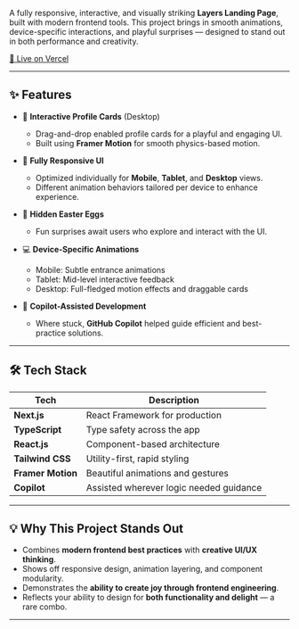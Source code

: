 A fully responsive, interactive, and visually striking **Layers Landing Page**, built with modern frontend tools. This project brings in smooth animations, device-specific interactions, and playful surprises — designed to stand out in both performance and creativity.

[🚀 Live on Vercel](https://your-vercel-link.vercel.app) 

---

## ✨ Features

- 🎯 **Interactive Profile Cards** (Desktop)
  - Drag-and-drop enabled profile cards for a playful and engaging UI.
  - Built using **Framer Motion** for smooth physics-based motion.

- 📱 **Fully Responsive UI**
  - Optimized individually for **Mobile**, **Tablet**, and **Desktop** views.
  - Different animation behaviors tailored per device to enhance experience.

- 🥚 **Hidden Easter Eggs**
  - Fun surprises await users who explore and interact with the UI.

- 💻 **Device-Specific Animations**
  - Mobile: Subtle entrance animations
  - Tablet: Mid-level interactive feedback
  - Desktop: Full-fledged motion effects and draggable cards

- 🤖 **Copilot-Assisted Development**
  - Where stuck, **GitHub Copilot** helped guide efficient and best-practice solutions.

---


## 🛠️ Tech Stack

| Tech | Description |
|------|-------------|
| **Next.js** | React Framework for production |
| **TypeScript** | Type safety across the app |
| **React.js** | Component-based architecture |
| **Tailwind CSS** | Utility-first, rapid styling |
| **Framer Motion** | Beautiful animations and gestures |
| **Copilot** | Assisted wherever logic needed guidance |

---

## 💡 Why This Project Stands Out

- Combines **modern frontend best practices** with **creative UI/UX thinking**.
- Shows off responsive design, animation layering, and component modularity.
- Demonstrates the **ability to create joy through frontend engineering**.
- Reflects your ability to design for **both functionality and delight** — a rare combo.

---


